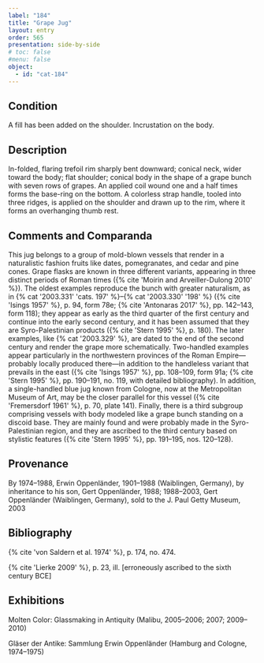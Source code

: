 ```yaml
---
label: "184"
title: "Grape Jug"
layout: entry
order: 565
presentation: side-by-side
# toc: false
#menu: false 
object:
  - id: "cat-184"
---
```


## Condition

A fill has been added on the shoulder. Incrustation on the body.

## Description

In-folded, flaring trefoil rim sharply bent downward; conical neck, wider toward the body; flat shoulder; conical body in the shape of a grape bunch with seven rows of grapes. An applied coil wound one and a half times forms the base-ring on the bottom. A colorless strap handle, tooled into three ridges, is applied on the shoulder and drawn up to the rim, where it forms an overhanging thumb rest.

## Comments and Comparanda

This jug belongs to a group of mold-blown vessels that render in a naturalistic fashion fruits like dates, pomegranates, and cedar and pine cones. Grape flasks are known in three different variants, appearing in three distinct periods of Roman times ({% cite 'Moirin and Arveiller-Dulong 2010' %}). The oldest examples reproduce the bunch with greater naturalism, as in {% cat '2003.331' 'cats. 197' %}–{% cat '2003.330' '198' %} ({% cite 'Isings 1957' %}, p. 94, form 78e; {% cite 'Antonaras 2017' %}, pp. 142–143, form 118); they appear as early as the third quarter of the first century and continue into the early second century, and it has been assumed that they are Syro-Palestinian products ({% cite 'Stern 1995' %}, p. 180). The later examples, like {% cat '2003.329' %}, are dated to the end of the second century and render the grape more schematically. Two-handled examples appear particularly in the northwestern provinces of the Roman Empire—probably locally produced there—in addition to the handleless variant that prevails in the east ({% cite 'Isings 1957' %}, pp. 108–109, form 91a; {% cite 'Stern 1995' %}, pp. 190–191, no. 119, with detailed bibliography). In addition, a single-handled blue jug known from Cologne, now at the Metropolitan Museum of Art, may be the closer parallel for this vessel ({% cite 'Fremersdorf 1961' %}, p. 70, plate 141). Finally, there is a third subgroup comprising vessels with body modeled like a grape bunch standing on a discoid base. They are mainly found and were probably made in the Syro-Palestinian region, and they are ascribed to the third century based on stylistic features ({% cite 'Stern 1995' %}, pp. 191–195, nos. 120–128).

## Provenance

By 1974–1988, Erwin Oppenländer, 1901–1988 (Waiblingen, Germany), by inheritance to his son, Gert Oppenländer, 1988; 1988–2003, Gert Oppenländer (Waiblingen, Germany), sold to the J. Paul Getty Museum, 2003

## Bibliography

{% cite 'von Saldern et al. 1974' %}, p. 174, no. 474.

{% cite 'Lierke 2009' %}, p. 23, ill. [erroneously ascribed to the sixth century BCE]

## Exhibitions

Molten Color: Glassmaking in Antiquity (Malibu, 2005–2006; 2007; 2009–2010)

Gläser der Antike: Sammlung Erwin Oppenländer (Hamburg and Cologne, 1974–1975)